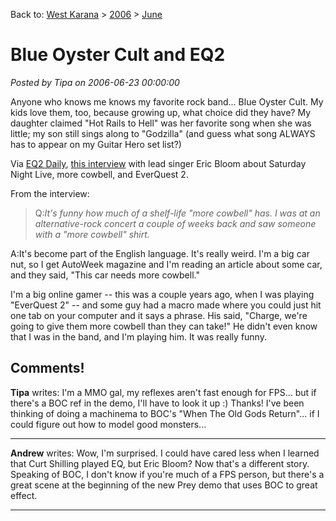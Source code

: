 Back to: [West Karana](/posts/westkarana.md) > [2006](/posts/2006/westkarana.md) > [June](./westkarana.md)
# Blue Oyster Cult and EQ2

*Posted by Tipa on 2006-06-23 00:00:00*

Anyone who knows me knows my favorite rock band... Blue Oyster Cult. My kids love them, too, because growing up, what choice did they have? My daughter claimed "Hot Rails to Hell" was her favorite song when she was little; my son still sings along to "Godzilla" (and guess what song ALWAYS has to appear on my Guitar Hero set list?)

Via [EQ2 Daily](http://www.eq2-daily.com/), [this interview](http://www.duluthsuperior.com/mld/duluthsuperior/entertainment/14870981.htm) with lead singer Eric Bloom about Saturday Night Live, more cowbell, and EverQuest 2.

From the interview:

> Q:*It's funny how much of a shelf-life "more cowbell" has. I was at an alternative-rock concert a couple of weeks back and saw someone with a "more cowbell" shirt.*

A:It's become part of the English language. It's really weird. I'm a big car nut, so I get AutoWeek magazine and I'm reading an article about some car, and they said, "This car needs more cowbell."

I'm a big online gamer -- this was a couple years ago, when I was playing "EverQuest 2" -- and some guy had a macro made where you could just hit one tab on your computer and it says a phrase. His said, "Charge, we're going to give them more cowbell than they can take!" He didn't even know that I was in the band, and I'm playing him. It was really funny.


## Comments!

**Tipa** writes: I'm a MMO gal, my reflexes aren't fast enough for FPS... but if there's a BOC ref in the demo, I'll have to look it up :) Thanks! I've been thinking of doing a machinema to BOC's "When The Old Gods Return"... if I could figure out how to model good monsters...

---

**Andrew** writes: Wow, I'm surprised. I could have cared less when I learned that Curt Shilling played EQ, but Eric Bloom? Now that's a different story. Speaking of BOC, I don't know if you're much of a FPS person, but there's a great scene at the beginning of the new Prey demo that uses BOC to great effect.

---

